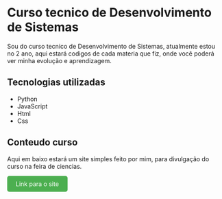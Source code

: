 # Curso tecnico de  Desenvolvimento de Sistemas
<p> Sou do curso tecnico de Desenvolvimento de Sistemas, atualmente estou no 2 ano, aqui estará codigos de cada materia que fiz, onde você poderá ver minha evolução e aprendizagem.</p>


## Tecnologias utilizadas
- Python
- JavaScript
- Html
- Css

## Conteudo curso
<p1> Aqui em baixo estará um site simples feito por mim, para divulgação do curso na feira de ciencias.<p1>

<a href="https://felipealvesrodri.github.io/Curso/" style="text-decoration: none; display: inline-block; padding: 10px 20px; border: none; border-radius: 5px; background-color: #4CAF50; color: #ffffff; cursor: pointer;"> Link para o site</a>